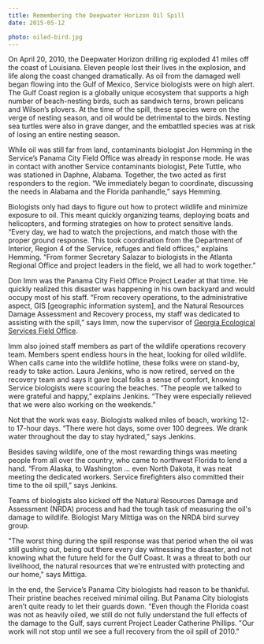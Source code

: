 ```yaml
---
title: Remembering the Deepwater Horizon Oil Spill
date: 2015-05-12

photo: oiled-bird.jpg
---
```


On April 20, 2010, the Deepwater Horizon drilling rig exploded 41 miles off the coast of Louisiana.  Eleven people lost their lives in the explosion, and life along the coast changed dramatically.  As oil from the damaged well began flowing into the Gulf of Mexico, Service biologists were on high alert.  The Gulf Coast region is a globally unique ecosystem that supports a high number of beach-nesting birds, such as sandwich terns, brown pelicans and Wilson’s plovers.  At the time of the spill, these species were on the verge of nesting season, and oil would be detrimental to the birds.  Nesting sea turtles were also in grave danger, and the embattled species was at risk of losing an entire nesting season.

While oil was still far from land, contaminants biologist Jon Hemming in the Service’s Panama City Field Office was already in response mode.  He was in contact with another Service contaminants biologist, Pete Tuttle, who was stationed in Daphne, Alabama.  Together, the two acted as first responders to the region.  “We immediately began to coordinate, discussing the needs in Alabama and the Florida panhandle,” says Hemming.

Biologists only had days to figure out how to protect wildlife and minimize exposure to oil.  This meant quickly organizing teams, deploying boats and helicopters, and forming strategies on how to protect sensitive lands.  “Every day, we had to watch the projections, and match those with the proper ground response.  This took coordination from the Department of Interior, Region 4 of the Service, refuges and field offices,” explains Hemming.  “From former Secretary Salazar to biologists in the Atlanta Regional Office and project leaders in the field, we all had to work together.”

Don Imm was the Panama City Field Office Project Leader at that time.  He quickly realized this disaster was happening in his own backyard and would occupy most of his staff.  “From recovery operations, to the administrative aspect, GIS [geographic information system], and the Natural Resources Damage Assessment and Recovery process, my staff was dedicated to assisting with the spill,” says Imm, now the supervisor of [Georgia Ecological Services Field Office](http://www.fws.gov/athens/).

Imm also joined staff members as part of the wildlife operations recovery team.  Members  spent endless hours in the heat, looking for oiled wildlife.  When calls came into the wildlife hotline, these folks were on stand-by, ready to take action.  Laura Jenkins, who is now retired, served on the recovery team and says it gave local folks a sense of comfort, knowing Service biologists were scouring the beaches.  “The people we talked to were grateful and happy,” explains Jenkins.  “They were especially relieved that we were also working on the weekends.”

Not that the work was easy.  Biologists walked miles of beach, working 12- to 17-hour days.  “There were hot days, some over 100 degrees.  We drank water throughout the day to stay hydrated,” says Jenkins.

Besides saving wildlife, one of the most rewarding things was meeting people from all over the country, who came to northwest Florida to lend a hand.  “From Alaska, to Washington … even North Dakota, it was neat meeting the dedicated workers.  Service firefighters also committed their time to the oil spill,” says Jenkins.

Teams of biologists also kicked off the Natural Resources Damage and Assessment (NRDA) process and had the tough task of measuring the oil's damage to wildlife. Biologist Mary Mittiga was on the NRDA bird survey group.

"The worst thing during the spill response was that period when the oil was still gushing out, being out there every day witnessing the disaster, and not knowing what the future held for the Gulf Coast.  It was a threat to both our livelihood, the natural resources that we're entrusted with protecting and our home," says Mittiga.

In the end, the Service’s Panama City biologists had reason to be thankful.  Their pristine beaches received minimal oiling.  But Panama City biologists aren’t quite ready to let their guards down.   "Even though the Florida coast was not as heavily oiled, we still do not fully understand the full effects of the damage to the Gulf, says current Project Leader Catherine Phillips.  "Our work will not stop until we see a full recovery from the oil spill of 2010.”
